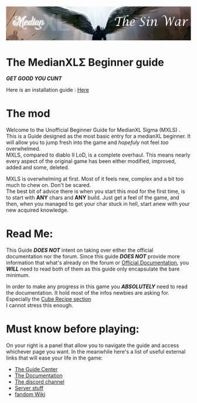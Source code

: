 ![](../img/tsw_logo.png)
# The MedianXLΣ Beginner guide

***GET GOOD YOU CUNT***

Here is an installation guide : [Here](https://forum.median-xl.com/viewtopic.php?f=42&t=45891)

# The mod

Welcome to the Unofficial Beginner Guide for MedianXL Sigma (MXLS) . This is a Guide designed as the most basic entry for a medianXL beginner. It will allow you to jump fresh into the game and *hopefuly* not feel *too* overwhelmed.  
MXLS, compared to diablo II LoD, is a complete overhaul. This means nearly every aspect of the original game has been either modified, improved, added and some, deleted.

MXLS is overwhelming at first. Most of it feels new, complex and a bit too much to chew on. Don't be scared.  
The best bit of advice there is when you start this mod for the first time, is to start with **ANY** chars and **ANY** build. Just get a feel of the game, and then, when you managed to get your char stuck in hell, start anew with your new acquired knowledge.

# Read Me:

This Guide ***DOES NOT*** intent on taking over either the official documentation nor the forum. Since this guide ***DOES NOT*** provide more information that what's already on the forum or [Official Documentation](https://docs.median-xl.com/), you ***WILL*** need to read both of them as this guide only encapsulate the bare minimum.


In order to make any progress in this game you ***ABSOLUTELY*** need to read the documentation. It hold most of the infos newbies are asking for. Especially the [Cube Recipe section](https://docs.median-xl.com/doc/items/cube)  
I cannot stress this enough.


# Must know before playing:

On your right is a panel that allow you to navigate the guide and access whichever page you want. In the meanwhile here's a list of useful external links that will ease your life in the game:  

- [The Guide Center](https://forum.median-xl.com/viewforum.php?f=40)
- [The Documentation](https://docs.median-xl.com/)
- [The discord channel](https://discord.gg/medianxl)
- [Server stuff](https://tsw.vn.cz/)
- [fandom Wiki](https://median-xl.fandom.com/wiki/Difficulty_Levels)

